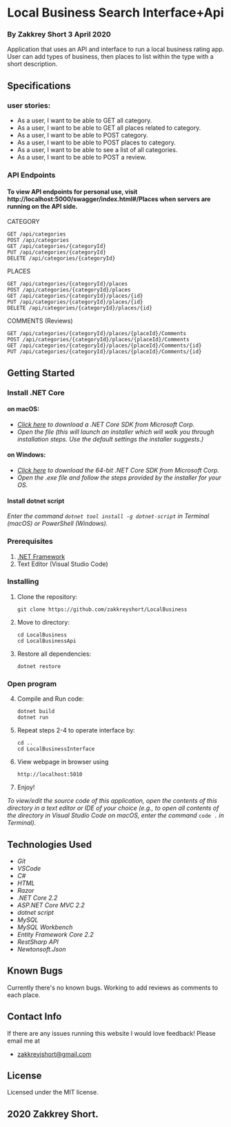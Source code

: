 # Local Business Search Interface+Api
### By **Zakkrey Short**  3 April 2020

Application that uses an API and interface to run a local business rating app. User can add types of business, then places to list within the type with a short description.

## Specifications 

### user stories:

* As a user, I want to be able to GET all category.
* As a user, I want to be able to GET all places related to category.
* As a user, I want to be able to POST category.
* As a user, I want to be able to POST places to category.
* As a user, I want to be able to see a list of all categories.
* As a user, I want to be able to POST a review.

### API Endpoints
#### To view API endpoints for personal use, visit http://localhost:5000/swagger/index.html#/Places when servers are running on the API side.

CATEGORY
```
GET /api/categories
POST /api/categories
GET /api/categories/{categoryId}
PUT /api/categories/{categoryId}
DELETE /api/categories/{categoryId}
```

PLACES
```
GET /api/categories/{categoryId}/places
POST /api/categories/{categoryId}/places
GET /api​/categories​/{categoryId}​/places​/{id}
PUT /api​/categories​/{categoryId}​/places​/{id}
DELETE /api/categories/{categoryId}/places/{id}
```

COMMENTS (Reviews)
```
GET /api/categories/{categoryId}/places/{placeId}/Comments
POST /api/categories/{categoryId}/places/{placeId}/Comments
GET /api/categories/{categoryId}/places/{placeId}/Comments/{id}
PUT /api/categories/{categoryId}/places/{placeId}/Comments/{id}
```


## Getting Started

### Install .NET Core

#### on macOS:
* _[Click here](https://dotnet.microsoft.com/download/thank-you/dotnet-sdk-2.2.106-macos-x64-installer) to download a .NET Core SDK from Microsoft Corp._
* _Open the file (this will launch an installer which will walk you through installation steps. Use the default settings the installer suggests.)_

#### on Windows:
* _[Click here](https://dotnet.microsoft.com/download/thank-you/dotnet-sdk-2.2.203-windows-x64-installer) to download the 64-bit .NET Core SDK from Microsoft Corp._
* _Open the .exe file and follow the steps provided by the installer for your OS._

#### Install dotnet script
_Enter the command ``dotnet tool install -g dotnet-script`` in Terminal (macOS) or PowerShell (Windows)._


### Prerequisites

1. [.NET Framework](https://dotnet.microsoft.com/download/thank-you/dotnet-sdk-2.2.106-macos-x64-installer) 
2. Text Editor (Visual Studio Code)

### Installing

1. Clone the repository:
    ```
    git clone https://github.com/zakkreyshort/LocalBusiness
    ```

2. Move to directory:
    ```
    cd LocalBusiness
    cd LocalBusinessApi
    ```

3. Restore all dependencies:
    ```
    dotnet restore
    ```

### Open program

4. Compile and Run code:
    ```
    dotnet build
    dotnet run
    ```

5. Repeat steps 2-4 to operate interface by:
    ```
    cd ..
    cd LocalBusinessInterface
    ```

6. View webpage in browser using
    ```
    http://localhost:5010
    ```

7. Enjoy!

_To view/edit the source code of this application, open the contents of this directory in a text editor or IDE of your choice (e.g., to open all contents of the directory in Visual Studio Code on macOS, enter the command_ ``code .`` _in Terminal)._


## Technologies Used

* _Git_
* _VSCode_
* _C#_
* _HTML_
* _Razor_
* _.NET Core 2.2_
* _ASP.NET Core MVC 2.2_
* _dotnet script_
* _MySQL_
* _MySQL Workbench_
* _Entity Framework Core 2.2_
* _RestSharp API_
* _Newtonsoft.Json_


## Known Bugs
Currently there's no known bugs. Working to add reviews as comments to each place.

## Contact Info 
If there are any issues running this website I would love feedback! Please email me at 
* zakkreyjshort@gmail.com


## License

Licensed under the MIT license.

## 2020  Zakkrey Short.